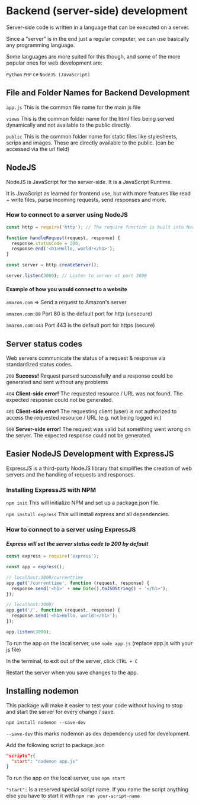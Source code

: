 # Backend (server-side) development

Server-side code is written in a language that can be executed on a server.

Since a "server" is in the end just a regular computer, we can use basically any programming language.

Some languages are more suited for this though, and some of the more popular ones for web development are:

`Python` `PHP` `C#` `NodeJS (JavaScript)`

## File and Folder Names for Backend Development

`app.js` This is the common file name for the main js file

`views` This is the common folder name for the html files being served dynamically and not available to the public directly.

`public` This is the common folder name for static files like stylesheets, scrips and images. These are directly available to the public. (can be accessed via the url field)

## NodeJS

NodeJS is JavaScript for the server-side. It is a JavaScript Runtime.

It is JavaScript as learned for frontend use, but with more features like read + write files, parse incoming requests, send responses and more.

### How to connect to a server using NodeJS

```javascript
const http = require('http'); // The require function is built into NodeJS

function handleRequest(request, response) {
  response.statusCode = 200;
  response.end('<h1>Hello, world!</h1>');
}

const server = http.createServer();

server.listen(3000); // Listen to server at port 3000
```

#### Example of how you would connect to a website

`amazon.com` => Send a request to Amazon's server

`amazon.com:80` Port 80 is the default port for http (unsecure)

`amazon.com:443` Port 443 is the default port for https (secure)

## Server status codes

Web servers communicate the status of a request & response via standardized status codes.

`200` **Success!** Request parsed successfully and a response could be generated and sent without any problems

`404` **Client-side error!** The requested resource / URL was not found. The expected response could not be generated.

`401` **Client-side error!** The requesting client (user) is not authorized to access the requested resource / URL (e.g. not being logged in.)

`500` **Server-side error!** The request was valid but something went wrong on the server. The expected response could not be generated.

## Easier NodeJS Development with ExpressJS

ExpressJS is a third-party NodeJS library that simplifies the creation of web servers and the handling of requests and responses.

### Installing ExpressJS with NPM

`npm init` This will initialize NPM and set up a package.json file.

`npm install express` This will install express and all dependencies.

### How to connect to a server using ExpressJS

#### _Express will set the server status code to 200 by default_

```javascript
const express = require('express');

const app = express();

// localhost:3000/currenttime
app.get('/currenttime', function (request, response) {
  response.send('<h1>' + new Date().toISOString() + '</h1>');
});

// localhost:3000/
app.get('/', function (request, response) {
  response.send('<h1>Hello, world!</h1>');
});

app.listen(3000);
```

To run the app on the local server, use `node app.js` (replace app.js with your js file)

In the terminal, to exit out of the server, click `CTRL + C`

Restart the server when you save changes to the app.

## Installing nodemon

This package will make it easier to test your code without having to stop and start the server for every change / save.

`npm install nodemon --save-dev`

`--save-dev` this marks nodemon as dev dependency used for development.

Add the following script to package.json

```json
"scripts":{
  "start": "nodemon app.js"
}
```

To run the app on the local server, use `npm start`

`"start":` is a reserved special script name. If you name the script anything else you have to start it with `npm run your-script-name`
